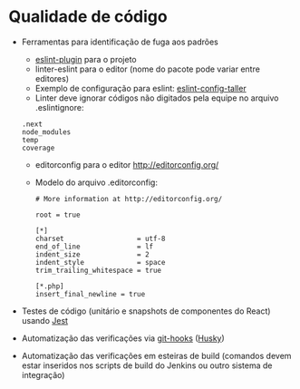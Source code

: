 # Qualidade de código

* Ferramentas para identificação de fuga aos padrões
  * [eslint-plugin](https://eslint.org/) para o projeto
  * linter-eslint para o editor (nome do pacote pode variar entre editores)
  * Exemplo de configuração para eslint: [eslint-config-taller](https://www.npmjs.com/package/eslint-config-taller)
  * Linter deve ignorar códigos não digitados pela equipe no arquivo .eslintignore:
  ```
  .next
  node_modules
  temp
  coverage
  ```
  * editorconfig para o editor http://editorconfig.org/
  * Modelo do arquivo .editorconfig:

    ```
    # More information at http://editorconfig.org/

    root = true

    [*]
    charset                  = utf-8
    end_of_line              = lf
    indent_size              = 2
    indent_style             = space
    trim_trailing_whitespace = true

    [*.php]
    insert_final_newline = true
    ```

* Testes de código (unitário e snapshots de componentes do React) usando [Jest](https://facebook.github.io/jest/)
* Automatização das verificações via [git-hooks](https://git-scm.com/book/en/v2/Customizing-Git-Git-Hooks) ([Husky](HUSKY.md))
* Automatização das verificações em esteiras de build (comandos devem estar inseridos nos scripts de build do Jenkins ou outro sistema de integração)
